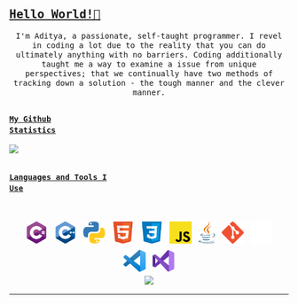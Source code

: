 <!-- GITHUB README PROFILE -->

<!--Banner-->

<br/>
<h2><samp><u>Hello World!👋 </u></samp></h2> 

<!--Introduction-->
<p align = "center"><samp>
I'm Aditya, a passionate, self-taught programmer. I revel in coding a lot due to the reality that you can do ultimately anything with no barriers. Coding additionally taught me a way to examine a issue from unique perspectives; that we continually have two methods of tracking down a solution - the tough manner and the clever manner.
</samp></p>
<!--Github stats-->

##
### <code><u>My Github Statistics</u></code>
<img src = "https://github-readme-stats.vercel.app/api?username=SrNightmare09&show_icons=true&theme=gotham&bg_color=0D1117&border_color=0D1117&custom_title=Github%20Statistics&include_all_commits=true" height = "170px">

<!--Languages and tools-->
##
### <code><u>Languages and Tools I Use</u></code>
<br />

<p align="center">
<!--Languages-->
 
<img src="./images/language-icons/csharp.png" height="40" style="vertical-align:down; margin:4px">
 <img src="./images/language-icons/cpp.png" height="40" style="vertical-align:down; margin:4px">
<img src="./images/language-icons/python.png" height="40" style="vertical-align:down; margin:4px">
<img src="./images/language-icons/html.png" height="40" style="vertical-align:down; margin:4px">
  <img src="./images/language-icons/css.png" height="40" style="vertical-align:down; margin:4px">
 <img src="./images/language-icons/javascript.png" height="40" style="vertical-align:down; margin:4px">
<img src="./images/language-icons/java.png" height="40" style="vertical-align:down; margin:4px">

<!--Tools-->

<img src="./images/language-icons/git.png" height="40" style="vertical-align:down; margin:4px">
<img src="./images/language-icons/github.png" height="40" style="vertical-align:down; margin:4px">
<img src="./images/language-icons/vscode.png" height="40" style="vertical-align:down; margin:4px">
<img src="./images/language-icons/vs.png" height="40" style="vertical-align:down; margin:4px">
<br />
<img src = "https://github-readme-stats.vercel.app/api/top-langs/?username=SrNightmare09&layout=compact&theme=gotham&text_color=777777&bg_color=0D1117&border_color=0D1117&langs_count=6" height = "199px">
</p>
<hr>
